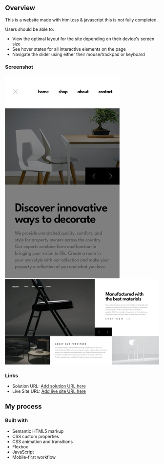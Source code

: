 
## Overview

This is a website made with html,css & javascript this is not fully completed.

Users should be able to:

- View the optimal layout for the site depending on their device's screen size
- See hover states for all interactive elements on the page
- Navigate the slider using either their mouse/trackpad or keyboard

### Screenshot

![](./design/mobile-navigation.jpg)
![](./design/desktop-design-slide-3.jpg)



### Links

- Solution URL: [Add solution URL here](https://your-solution-url.com)
- Live Site URL: [Add live site URL here](https://your-live-site-url.com)

## My process

### Built with

- Semantic HTML5 markup
- CSS custom properties
- CSS animation and transitions
- Flexbox
- JavaScript
- Mobile-first workflow


